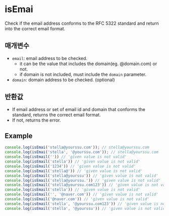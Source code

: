 # isEmai

Check if the email address conforms to the RFC 5322 standard and return into the correct email format.

## 매개변수

- `email`: email address to be checked.
  - it can be the value that includes the domain(eg. @domain.com) or not.
  - if domain is not included, must include the `domain` parameter.
- `domain`: domain address to be checked. (optional)

## 반환값

- If email address or set of email id and domain that conforms the standard, returns the 
correct email format. 
- If not, returns the error.


## Example

```typescript
console.log(isEmai('stella@yourssu.com')); // stella@yourssu.com
console.log(isEmai('stella', '@yourssu.com')); // stella@yourssu.com
console.log(isEmail('')) // 'given value is not valid'
console.log(isEmail('stella')) // 'given value is not valid'
console.log(isEmail('1234')) // 'given value is not valid'
console.log(isEmail('stella@')) // 'given value is not valid'
console.log(isEmail('stella@yourssu')) // 'given value is not valid'
console.log(isEmail('stella@yourssu.')) // 'given value is not valid'
console.log(isEmail('stella@yourssu.com123')) // 'given value is not valid'
console.log(isEmail('stella')) // 'given value is not valid'
console.log(isEmail('', '@naver.com')) // 'given value is not valid'
console.log(isEmail('@naver.com')) // 'given value is not valid'
console.log(isEmail('stella', '@yourssu.com123')) // 'given value is not valid'
console.log(isEmail('stella', '@yourssu')) // 'given value is not valid'
```
